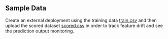 Sample Data
-----------

Create an external deployment using the training data [train.csv](train.csv) 
and then upload the scored dataset [scored.csv](scored.csv) in order to 
track feature drift and see the prediction output monitoring.

